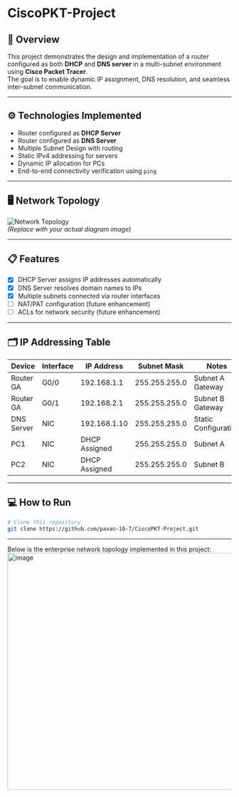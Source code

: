 # CiscoPKT-Project
## 📖 Overview  
This project demonstrates the design and implementation of a router configured as both **DHCP** and **DNS server** in a multi-subnet environment using **Cisco Packet Tracer**.  
The goal is to enable dynamic IP assignment, DNS resolution, and seamless inter-subnet communication.

---

## ⚙️ Technologies Implemented
- Router configured as **DHCP Server**
- Router configured as **DNS Server**
- Multiple Subnet Design with routing
- Static IPv4 addressing for servers
- Dynamic IP allocation for PCs
- End-to-end connectivity verification using `ping`

---

## 🖥️ Network Topology
![Network Topology](./topology.png)  
*(Replace with your actual diagram image)*

---

## 📋 Features
- [x] DHCP Server assigns IP addresses automatically  
- [x] DNS Server resolves domain names to IPs  
- [x] Multiple subnets connected via router interfaces  
- [ ] NAT/PAT configuration (future enhancement)  
- [ ] ACLs for network security (future enhancement)  

---

## 🗂️ IP Addressing Table  

| Device      | Interface | IP Address     | Subnet Mask   | Notes                |
|-------------|-----------|----------------|---------------|----------------------|
| Router GA   | G0/0      | 192.168.1.1    | 255.255.255.0 | Subnet A Gateway     |
| Router GA   | G0/1      | 192.168.2.1    | 255.255.255.0 | Subnet B Gateway     |
| DNS Server  | NIC       | 192.168.1.10   | 255.255.255.0 | Static Configuration |
| PC1         | NIC       | DHCP Assigned  | 255.255.255.0 | Subnet A             |
| PC2         | NIC       | DHCP Assigned  | 255.255.255.0 | Subnet B             |

---

## 💻 How to Run
```bash
# Clone this repository
git clone https://github.com/pavan-10-7/CiscoPKT-Project.git
```
---

Below is the enterprise network topology implemented in this project:
<img width="757" height="532" alt="image" src="https://github.com/user-attachments/assets/ba82ad34-f6d9-425c-b609-cc88fe2dc9f5" />

